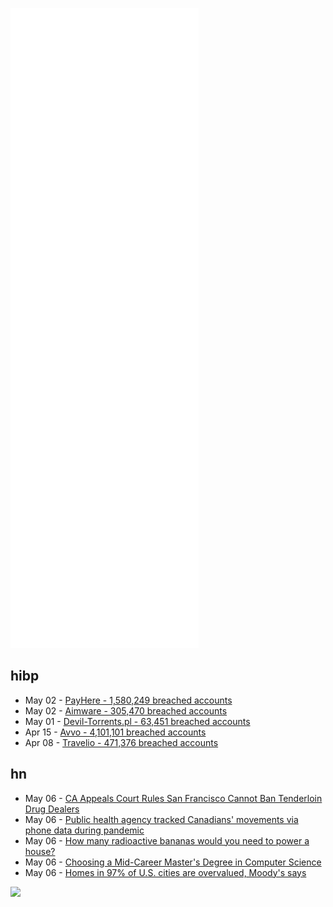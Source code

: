 ![Metrics](https://raw.githubusercontent.com/phixion/phixion/master/metrics.svg)

## hibp

<!--
for https://github.com/phixion/phixion/blob/main/.github/workflows/feeds.yml
-->
<!--START_SECTION:haveibeenpwnd-->
- May 02 - [PayHere - 1,580,249 breached accounts](https://haveibeenpwned.com/PwnedWebsites#PayHere)
- May 02 - [Aimware - 305,470 breached accounts](https://haveibeenpwned.com/PwnedWebsites#Aimware)
- May 01 - [Devil-Torrents.pl - 63,451 breached accounts](https://haveibeenpwned.com/PwnedWebsites#DevilTorrents)
- Apr 15 - [Avvo - 4,101,101 breached accounts](https://haveibeenpwned.com/PwnedWebsites#Avvo)
- Apr 08 - [Travelio - 471,376 breached accounts](https://haveibeenpwned.com/PwnedWebsites#Travelio)
<!--END_SECTION:haveibeenpwnd-->

## hn

<!--
for https://github.com/phixion/phixion/blob/main/.github/workflows/feeds.yml
-->
<!--START_SECTION:hn-->
- May 06 - [CA Appeals Court Rules San Francisco Cannot Ban Tenderloin Drug Dealers](https://californiaglobe.com/articles/ca-appeals-court-rules-san-francisco-cannot-ban-tenderloin-drug-dealers/)
- May 06 - [Public health agency tracked Canadians' movements via phone data during pandemic](https://www.cp24.com/news/canadians-trips-to-liquor-stores-pharmacies-tracked-via-phones-during-pandemic-1.5890349)
- May 06 - [How many radioactive bananas would you need to power a house?](https://what-if.xkcd.com/158/)
- May 06 - [Choosing a Mid-Career Master's Degree in Computer Science](https://evanp.me/2022/05/04/masters-degree-in-computer-science/)
- May 06 - [Homes in 97% of U.S. cities are overvalued, Moody's says](https://www.cbsnews.com/news/home-prices-mortgage-rates-moodys-mark-zandi/)
<!--END_SECTION:hn-->

<!--
for https://yhype.me
-->
![](https://hit.yhype.me/github/profile?user_id=13013670)
